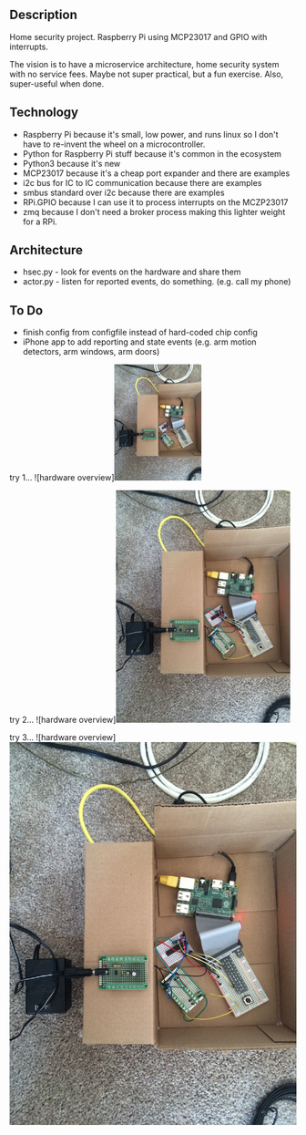 Description
-----------
Home security project. Raspberry Pi using MCP23017 and GPIO with interrupts.

The vision is to have a microservice architecture, home security system with no service fees. Maybe not super practical, but a fun exercise. Also, super-useful when done. 

Technology
----------
* Raspberry Pi because it's small, low power, and runs linux so I don't have to re-invent the wheel on a microcontroller.
* Python for Raspberry Pi stuff because it's common in the ecosystem
* Python3 because it's new
* MCP23017 because it's a cheap port expander and there are examples
* i2c bus for IC to IC communication because there are examples
* smbus standard over i2c because there are examples
* RPi.GPIO because I can use it to process interrupts on the MCZP23017
* zmq because I don't need a broker process making this lighter weight for a RPi. 

Architecture
------------
* hsec.py - look for events on the hardware and share them
* actor.py - listen for reported events, do something. (e.g. call my phone)


To Do
-----
* finish config from configfile instead of hard-coded chip config
* iPhone app to add reporting and state events (e.g. arm motion detectors, arm windows, arm doors)

try 1...
![hardware overview]<img src="https://github.com/dareno/hsec/blob/master/img/hardware.JPG" width="153">

try 2...
![hardware overview]<img src="https://github.com/dareno/hsec/blob/master/img/hardware.JPG" width="306">

try 3...
![hardware overview]<img src="https://github.com/dareno/hsec/blob/master/img/hardware.JPG" width="612">
